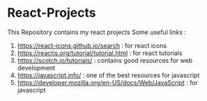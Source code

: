 # React-Projects
This Repository contains my react  projects 
Some useful links :
1. https://react-icons.github.io/search  : for react icons
2. https://reactjs.org/tutorial/tutorial.html : for react tutorials
3. https://scotch.io/tutorials/ :  contains good resources for web development
4. https://javascript.info/ : one of the best resources for javascript
5. https://developer.mozilla.org/en-US/docs/Web/JavaScript : for javascript
